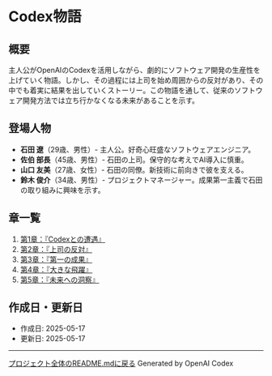 # Codex物語

## 概要
主人公がOpenAIのCodexを活用しながら、劇的にソフトウェア開発の生産性を上げていく物語。しかし、その過程には上司を始め周囲からの反対があり、その中でも着実に結果を出していくストーリー。この物語を通して、従来のソフトウェア開発方法では立ち行かなくなる未来があることを示す。

## 登場人物
- **石田 遼**（29歳、男性）- 主人公。好奇心旺盛なソフトウェアエンジニア。
- **佐伯 部長**（45歳、男性）- 石田の上司。保守的な考えでAI導入に慎重。
- **山口 友美**（27歳、女性）- 石田の同僚。新技術に前向きで彼を支える。
- **鈴木 俊介**（34歳、男性）- プロジェクトマネージャー。成果第一主義で石田の取り組みに興味を示す。

## 章一覧
1. [第1章：『Codexとの遭遇』](./chapter1.md)
2. [第2章：『上司の反対』](./chapter2.md)
3. [第3章：『第一の成果』](./chapter3.md)
4. [第4章：『大きな飛躍』](./chapter4.md)
5. [第5章：『未来への洞察』](./chapter5.md)

## 作成日・更新日
- 作成日: 2025-05-17
- 更新日: 2025-05-17

---
[プロジェクト全体のREADME.mdに戻る](../README.md)
Generated by OpenAI Codex
